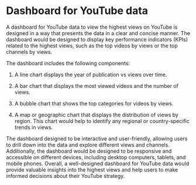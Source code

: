 # Dashboard for YouTube data

A dashboard for YouTube data to view the highest views on YouTube is designed in a way that presents the data in a clear and concise manner. The dashboard would be designed to display key performance indicators (KPIs) related to the highest views, such as the top videos by views or the top channels by views.

The dashboard includes the following components:

1. A line chart displays the year of publication vs views over time.

2. A bar chart that displays the most viewed videos and the number of views. 

3. A bubble chart that shows the top categories for videos by views. 

4. A map or geographic chart that displays the distribution of views by region. This chart would help to identify any regional or country-specific trends in views.


The dashboard designed to be interactive and user-friendly, allowing users to drill down into the data and explore different views and channels. Additionally, the dashboard would be designed to be responsive and accessible on different devices, including desktop computers, tablets, and mobile phones. Overall, a well-designed dashboard for YouTube data would provide valuable insights into the highest views and help users to make informed decisions about their YouTube strategy.
